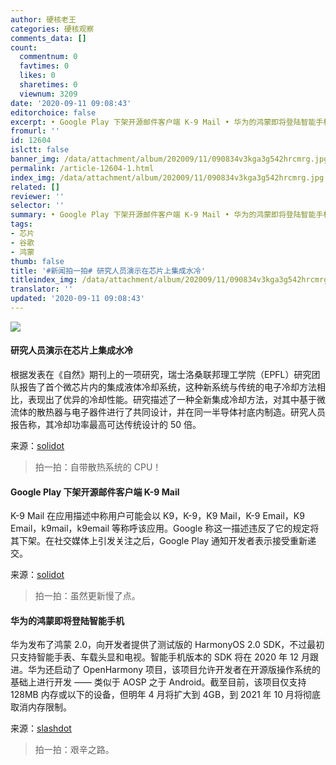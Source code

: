 ```yaml
---
author: 硬核老王
categories: 硬核观察
comments_data: []
count:
  commentnum: 0
  favtimes: 0
  likes: 0
  sharetimes: 0
  viewnum: 3209
date: '2020-09-11 09:08:43'
editorchoice: false
excerpt: • Google Play 下架开源邮件客户端 K-9 Mail • 华为的鸿蒙即将登陆智能手机
fromurl: ''
id: 12604
islctt: false
banner_img: /data/attachment/album/202009/11/090834v3kga3g542hrcmrg.jpg
permalink: /article-12604-1.html
index_img: /data/attachment/album/202009/11/090834v3kga3g542hrcmrg.jpg
related: []
reviewer: ''
selector: ''
summary: • Google Play 下架开源邮件客户端 K-9 Mail • 华为的鸿蒙即将登陆智能手机
tags:
- 芯片
- 谷歌
- 鸿蒙
thumb: false
title: '#新闻拍一拍# 研究人员演示在芯片上集成水冷'
titleindex_img: /data/attachment/album/202009/11/090834v3kga3g542hrcmrg.jpg
translator: ''
updated: '2020-09-11 09:08:43'
---
```


![](/data/attachment/album/202009/11/090834v3kga3g542hrcmrg.jpg)


#### 研究人员演示在芯片上集成水冷


根据发表在《自然》期刊上的一项研究，瑞士洛桑联邦理工学院（EPFL）研究团队报告了首个微芯片内的集成液体冷却系统，这种新系统与传统的电子冷却方法相比，表现出了优异的冷却性能。研究描述了一种全新集成冷却方法，对其中基于微流体的散热器与电子器件进行了共同设计，并在同一半导体衬底内制造。研究人员报告称，其冷却功率最高可达传统设计的 50 倍。


来源：[solidot](https://www.solidot.org/story?sid=65499 "https://www.solidot.org/story?sid=65499")



> 
> 拍一拍：自带散热系统的 CPU！
> 
> 
> 


#### Google Play 下架开源邮件客户端 K-9 Mail


K-9 Mail 在应用描述中称用户可能会以 K9，K-9，K9 Mail，K-9 Email，K9 Email，k9mail，k9email 等称呼该应用。Google 称这一描述违反了它的规定将其下架。在社交媒体上引发关注之后，Google Play 通知开发者表示接受重新递交。


来源：[solidot](https://www.solidot.org/story?sid=65492 "https://www.solidot.org/story?sid=65492")



> 
> 拍一拍：虽然更新慢了点。
> 
> 
> 


#### 华为的鸿蒙即将登陆智能手机


华为发布了鸿蒙 2.0，向开发者提供了测试版的 HarmonyOS 2.0 SDK，不过最初只支持智能手表、车载头显和电视。智能手机版本的 SDK 将在 2020 年 12 月跟进。华为还启动了 OpenHarmony 项目，该项目允许开发者在开源版操作系统的基础上进行开发 —— 类似于 AOSP 之于 Android。截至目前，该项目仅支持 128MB 内存或以下的设备，但明年 4 月将扩大到 4GB，到 2021 年 10 月将彻底取消内存限制。


来源：[slashdot](https://mobile.slashdot.org/story/20/09/10/1346231/huaweis-harmonyos-is-coming-to-smartphones "https://mobile.slashdot.org/story/20/09/10/1346231/huaweis-harmonyos-is-coming-to-smartphones")



> 
> 拍一拍：艰辛之路。
> 
> 
>